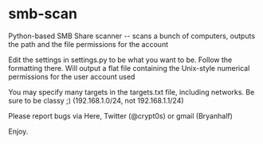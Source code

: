 smb-scan
========

Python-based SMB Share scanner -- scans a bunch of computers, outputs the path and the file permissions for the account

Edit the settings in settings.py to be what you want to be.  Follow the formatting there.
Will output a flat file containing the Unix-style numerical permissions for the user account used

You may specify many targets in the targets.txt file, including networks.  Be sure to be classy ;) (192.168.1.0/24, not 192.168.1.1/24)

Please report bugs via Here, Twitter (@crypt0s) or gmail (Bryanhalf)

Enjoy.
